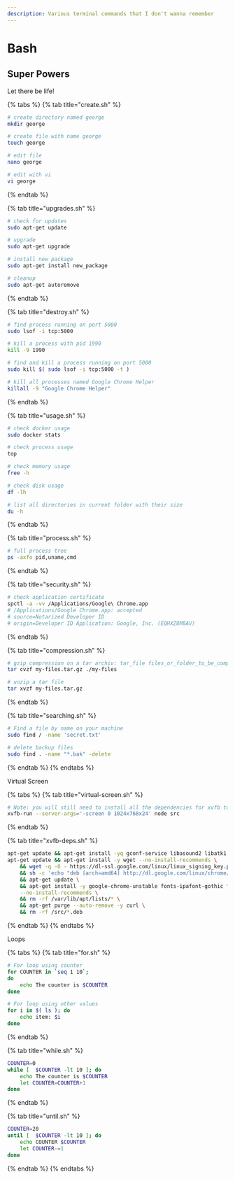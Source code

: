 ```yaml
---
description: Various terminal commands that I don't wanna remember
---
```


# Bash

## Super Powers

Let there be life!

{% tabs %}
{% tab title="create.sh" %}
```bash
# create directory named george
mkdir george

# create file with name george
touch george

# edit file
nano george

# edit with vi
vi george
```
{% endtab %}

{% tab title="upgrades.sh" %}
```bash
# check for updates
sudo apt-get update

# upgrade
sudo apt-get upgrade

# install new package
sudo apt-get install new_package

# cleanup
sudo apt-get autoremove
```
{% endtab %}

{% tab title="destroy.sh" %}
```bash
# find process running on port 5000
sudo lsof -i tcp:5000

# kill a process with pid 1990
kill -9 1990

# find and kill a process running on port 5000
sudo kill $( sudo lsof -i tcp:5000 -t )

# kill all processes named Google Chrome Helper
killall -9 "Google Chrome Helper"
```
{% endtab %}

{% tab title="usage.sh" %}
```bash
# check docker usage
sudo docker stats

# check process usage
top

# check memory usage
free -h

# check disk usage
df -lh

# list all directories in current folder with their size
du -h
```
{% endtab %}

{% tab title="process.sh" %}
```bash
# full process tree
ps -axfo pid,uname,cmd
```
{% endtab %}

{% tab title="security.sh" %}
```bash
# check application certificate
spctl -a -vv /Applications/Google\ Chrome.app
# /Applications/Google Chrome.app: accepted
# source=Notarized Developer ID
# origin=Developer ID Application: Google, Inc. (EQHXZ8M8AV)
```
{% endtab %}

{% tab title="compression.sh" %}
```bash
# gzip compression on a tar archiv: tar_file files_or_folder_to_be_compressed
tar cvzf my-files.tar.gz ./my-files

# unzip a tar file
tar xvzf my-files.tar.gz
```
{% endtab %}

{% tab title="searching.sh" %}
```bash
# Find a file by name on your machine
sudo find / -name 'secret.txt'

# delete backup files
sudo find . -name "*.bak" -delete
```
{% endtab %}
{% endtabs %}





Virtual Screen

{% tabs %}
{% tab title="virtual-screen.sh" %}
```bash
# Note: you will still need to install all the dependencies for xvfb to run
xvfb-run --server-args='-screen 0 1024x768x24' node src
```
{% endtab %}

{% tab title="xvfb-deps.sh" %}
```bash
apt-get update && apt-get install -yq gconf-service libasound2 libatk1.0-0 libatk-bridge2.0-0 libc6 libcairo2 libcups2 libdbus-1-3 libexpat1 libfontconfig1 libgcc1 libgconf-2-4 libgdk-pixbuf2.0-0 libglib2.0-0 libgtk-3-0 libnspr4 libpango-1.0-0 libpangocairo-1.0-0 libstdc++6 libx11-6 libx11-xcb1 libxcb1 libxcomposite1 libxcursor1 libxdamage1 libxext6 libxfixes3 libxi6 libxrandr2 libxrender1 libxss1 libxtst6 ca-certificates fonts-liberation libappindicator1 libnss3 lsb-release xdg-utils wget x11vnc x11-xkb-utils xfonts-100dpi xfonts-75dpi xfonts-scalable xfonts-cyrillic x11-apps xvfb
apt-get update && apt-get install -y wget --no-install-recommends \
    && wget -q -O - https://dl-ssl.google.com/linux/linux_signing_key.pub | apt-key add - \
    && sh -c 'echo "deb [arch=amd64] http://dl.google.com/linux/chrome/deb/ stable main" >> /etc/apt/sources.list.d/google.list' \
    && apt-get update \
    && apt-get install -y google-chrome-unstable fonts-ipafont-gothic fonts-wqy-zenhei fonts-thai-tlwg fonts-kacst ttf-freefont \
    --no-install-recommends \
    && rm -rf /var/lib/apt/lists/* \
    && apt-get purge --auto-remove -y curl \
    && rm -rf /src/*.deb
```
{% endtab %}
{% endtabs %}

Loops

{% tabs %}
{% tab title="for.sh" %}
```bash
# For loop using counter
for COUNTER in `seq 1 10`;
do
    echo The counter is $COUNTER
done

# For loop using other values
for i in $( ls ); do
    echo item: $i
done
```
{% endtab %}

{% tab title="while.sh" %}
```bash
COUNTER=0
while [  $COUNTER -lt 10 ]; do
    echo The counter is $COUNTER
    let COUNTER=COUNTER+1
done
```
{% endtab %}

{% tab title="until.sh" %}
```bash
COUNTER=20
until [  $COUNTER -lt 10 ]; do
    echo COUNTER $COUNTER
    let COUNTER-=1
done
```
{% endtab %}
{% endtabs %}


